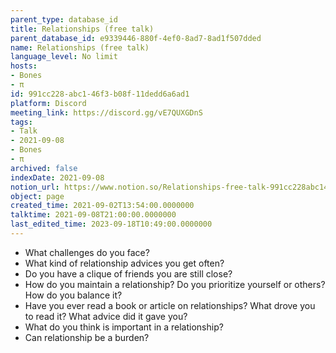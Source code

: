 ```yaml
---
parent_type: database_id
title: Relationships (free talk)
parent_database_id: e9339446-880f-4ef0-8ad7-8ad1f507dded
name: Relationships (free talk)
language_level: No limit
hosts:
- Bones
- π
id: 991cc228-abc1-46f3-b08f-11dedd6a6ad1
platform: Discord
meeting_link: https://discord.gg/vE7QUXGDnS
tags:
- Talk
- 2021-09-08
- Bones
- π
archived: false
indexDate: 2021-09-08
notion_url: https://www.notion.so/Relationships-free-talk-991cc228abc146f3b08f11dedd6a6ad1
object: page
created_time: 2021-09-02T13:54:00.0000000
talktime: 2021-09-08T21:00:00.0000000
last_edited_time: 2023-09-18T10:49:00.0000000
---
```



   - What challenges do you face?
   - What kind of relationship advices you get often?
   - Do you have a clique of friends you are still close?
   - How do you maintain a relationship? Do you prioritize yourself or others? How do you balance it?
   - Have you ever read a book or article on relationships? What drove you to read it? What advice did it gave you?
   - What do you think is important in a relationship?
   - Can relationship be a burden?










